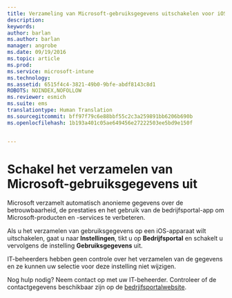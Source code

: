 ```yaml
---
title: Verzameling van Microsoft-gebruiksgegevens uitschakelen voor iOS | Microsoft Intune
description: 
keywords: 
author: barlan
ms.author: barlan
manager: angrobe
ms.date: 09/19/2016
ms.topic: article
ms.prod: 
ms.service: microsoft-intune
ms.technology: 
ms.assetid: 6515f4c4-3821-49b0-9bfe-abdf8143c8d1
ROBOTS: NOINDEX,NOFOLLOW
ms.reviewer: esmich
ms.suite: ems
translationtype: Human Translation
ms.sourcegitcommit: bff97f79c6e88bbf55c2c3a259891bb6206b690b
ms.openlocfilehash: 1b193a401c05ae649456e27222503ee5bd9e150f


---
```



# Schakel het verzamelen van Microsoft-gebruiksgegevens uit

Microsoft verzamelt automatisch anonieme gegevens over de betrouwbaarheid, de prestaties en het gebruik van de bedrijfsportal-app om Microsoft-producten en -services te verbeteren.

Als u het verzamelen van gebruiksgegevens op een iOS-apparaat wilt uitschakelen, gaat u naar **Instellingen**, tikt u op **Bedrijfsportal** en schakelt u vervolgens de instelling **Gebruiksgegevens** uit.

IT-beheerders hebben geen controle over het verzamelen van de gegevens en ze kunnen uw selectie voor deze instelling niet wijzigen.

Nog hulp nodig? Neem contact op met uw IT-beheerder. Controleer of de contactgegevens beschikbaar zijn op de [bedrjifsportalwebsite](http://portal.manage.microsoft.com).




<!--HONumber=Sep16_HO3-->


